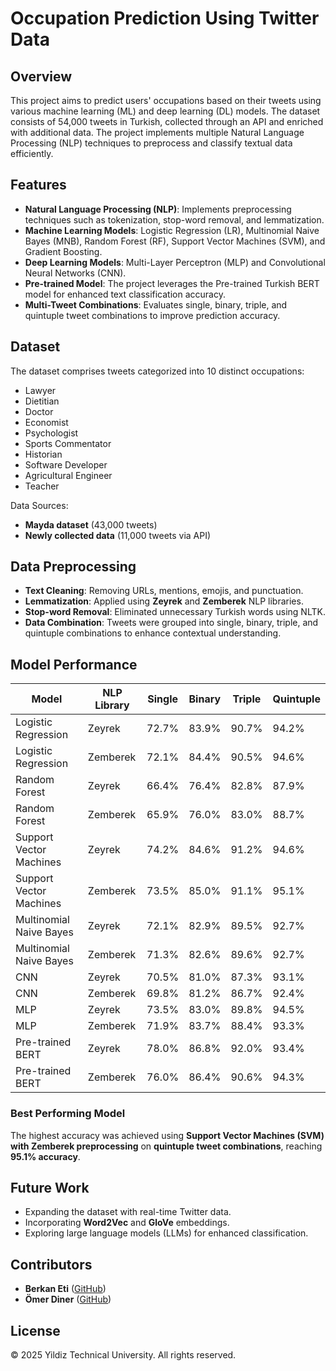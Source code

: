 # Occupation Prediction Using Twitter Data

## Overview

This project aims to predict users' occupations based on their tweets using various machine learning (ML) and deep learning (DL) models. The dataset consists of 54,000 tweets in Turkish, collected through an API and enriched with additional data. The project implements multiple Natural Language Processing (NLP) techniques to preprocess and classify textual data efficiently.

## Features

- **Natural Language Processing (NLP)**: Implements preprocessing techniques such as tokenization, stop-word removal, and lemmatization.
- **Machine Learning Models**: Logistic Regression (LR), Multinomial Naive Bayes (MNB), Random Forest (RF), Support Vector Machines (SVM), and Gradient Boosting.
- **Deep Learning Models**: Multi-Layer Perceptron (MLP) and Convolutional Neural Networks (CNN).
- **Pre-trained Model**: The project leverages the Pre-trained Turkish BERT model for enhanced text classification accuracy.
- **Multi-Tweet Combinations**: Evaluates single, binary, triple, and quintuple tweet combinations to improve prediction accuracy.

## Dataset

The dataset comprises tweets categorized into 10 distinct occupations:

- Lawyer
- Dietitian
- Doctor
- Economist
- Psychologist
- Sports Commentator
- Historian
- Software Developer
- Agricultural Engineer
- Teacher

Data Sources:

- **Mayda dataset** (43,000 tweets)
- **Newly collected data** (11,000 tweets via API)

## Data Preprocessing

- **Text Cleaning**: Removing URLs, mentions, emojis, and punctuation.
- **Lemmatization**: Applied using **Zeyrek** and **Zemberek** NLP libraries.
- **Stop-word Removal**: Eliminated unnecessary Turkish words using NLTK.
- **Data Combination**: Tweets were grouped into single, binary, triple, and quintuple combinations to enhance contextual understanding.

## Model Performance

| Model                   | NLP Library | Single | Binary | Triple | Quintuple |
| ----------------------- | ----------- | ------ | ------ | ------ | --------- |
| Logistic Regression     | Zeyrek      | 72.7%  | 83.9%  | 90.7%  | 94.2%     |
| Logistic Regression     | Zemberek    | 72.1%  | 84.4%  | 90.5%  | 94.6%     |
| Random Forest           | Zeyrek      | 66.4%  | 76.4%  | 82.8%  | 87.9%     |
| Random Forest           | Zemberek    | 65.9%  | 76.0%  | 83.0%  | 88.7%     |
| Support Vector Machines | Zeyrek      | 74.2%  | 84.6%  | 91.2%  | 94.6%     |
| Support Vector Machines | Zemberek    | 73.5%  | 85.0%  | 91.1%  | 95.1%     |
| Multinomial Naive Bayes | Zeyrek      | 72.1%  | 82.9%  | 89.5%  | 92.7%     |
| Multinomial Naive Bayes | Zemberek    | 71.3%  | 82.6%  | 89.6%  | 92.7%     |
| CNN                     | Zeyrek      | 70.5%  | 81.0%  | 87.3%  | 93.1%     |
| CNN                     | Zemberek    | 69.8%  | 81.2%  | 86.7%  | 92.4%     |
| MLP                     | Zeyrek      | 73.5%  | 83.0%  | 89.8%  | 94.5%     |
| MLP                     | Zemberek    | 71.9%  | 83.7%  | 88.4%  | 93.3%     |
| Pre-trained BERT        | Zeyrek      | 78.0%  | 86.8%  | 92.0%  | 93.4%     |
| Pre-trained BERT        | Zemberek    | 76.0%  | 86.4%  | 90.6%  | 94.3%     |

### Best Performing Model

The highest accuracy was achieved using **Support Vector Machines (SVM) with Zemberek preprocessing** on **quintuple tweet combinations**, reaching **95.1% accuracy**.

## Future Work

- Expanding the dataset with real-time Twitter data.
- Incorporating **Word2Vec** and **GloVe** embeddings.
- Exploring large language models (LLMs) for enhanced classification.

## Contributors

- **Berkan Eti** ([GitHub](https://github.com/berkaneti))
- **Ömer Diner** ([GitHub](https://github.com/omerdiner))

## License

© 2025 Yildiz Technical University. All rights reserved.

